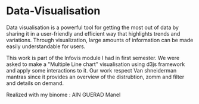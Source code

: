 # Data-Visualisation

Data visualisation is a powerful tool for getting the most out of data by sharing it in a user-friendly and efficient way that highlights trends and variations. Through visualization, large amounts of information can be made easily understandable for users. 

This work is part of the Infovis module I had in first semester. We were asked to make a "Multiple Line chart" visualisation using d3js framework and apply some interactions to it.
Our work respect Van shneiderman mantras since it provides an overview of the distrubtion, zomm and filter and details on demand.

Realized with my binome : AIN GUERAD Manel
